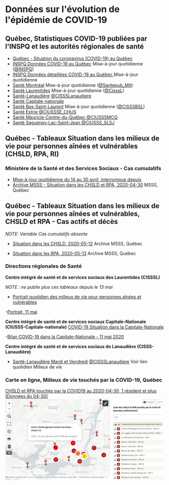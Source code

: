 # Données sur l'évolution de l'épidémie de COVID-19

## Québec, Statistiques COVID-19 publiées par l'INSPQ et les autorités régionales de santé

- [Québec - Situation du coronavirus (COVID-19) au Québec](https://www.quebec.ca/sante/problemes-de-sante/a-z/coronavirus-2019/situation-coronavirus-quebec)
- [INSPQ Données COVID-19 au Québec](https://www.inspq.qc.ca/covid-19/donnees) Mise-à-jour quotidienne ([@INSPQ](https://twitter.com/INSPQ))
- [INSPQ Données détaillées COVID-19 au Québec ](https://www.inspq.qc.ca/covid-19/donnees/details) Mise-à-jour quotidienne
- [Santé Montréal](https://santemontreal.qc.ca/population/coronavirus-covid-19/#c36391) Mise-à-jour quotidienne ([@Santepub_Mtl](https://twitter.com/Santepub_Mtl))
- [Santé Laurentides](http://www.santelaurentides.gouv.qc.ca/nc/sante-publique/maladies-infectieuses/covid-19-coronavirus/situation-dans-les-laurentides/) Mise-à-jour quotidienne ([@CisssL](https://twitter.com/CisssL))
- [Santé-Lanaudière](http://www.cisss-lanaudiere.gouv.qc.ca/coronavirus/nombre-de-cas/) [@CISSSLanaudiere](https://twitter.com/CISSSLanaudiere)
- [Santé Capitale-nationale](https://www.ciusss-capitalenationale.gouv.qc.ca/)
- [Santé Bas-Saint-Laurent](https://www.cisss-bsl.gouv.qc.ca/vivre-en-sante/maladies-infectieuses/coronavirus-covid-19/etat-de-la-situation) Mise-à-jour quotidienne ([@CISSSBSL](https://twitter.com/CISSSBSL))
- [Santé Estrie @CIUSSSE_CHUS](https://twitter.com/CIUSSSE_CHUS)
- [Santé Mauricie-Centre-du-Québec @CIUSSSMCQ](https://twitter.com/CIUSSSMCQ)
- [Santé Saguenay-Lac-Saint-Jean @CIUSSS_SLSJ](https://twitter.com/CIUSSS_SLSJ)

## Québec - Tableaux Situation dans les milieux de vie pour personnes aînées et vulnérables (CHSLD, RPA, RI) 

### Ministère de la Santé et des Services Sociaux - Cas cumulatifs
- [Mise-à-jour quotidienne du 14 au 30 avril, interrompue depuis](https://www.quebec.ca/sante/problemes-de-sante/a-z/coronavirus-2019/situation-coronavirus-quebec/#c53630)
- [Archive MSSS - Situation dans les CHSLD et RPA, 2020-04-30](Qc/Tableau-milieux-de-vie-COVID-19-2020-04-30.pdf) MSSS, Québec 

## Québec - Tableaux Situation dans les milieux de vie pour personnes aînées et vulnérables, CHSLD et RPA - Cas actifs et décès  
*NOTE: Variable Cas cumulatifs absente*

- [Situation dans les CHSLD, 2020-05-12](Qc/%C3%89tat%20de%20situation%20des%20cas%20confirm%C3%A9s%20et%20des%20d%C3%A9c%C3%A8s%20COVID-19%20par%20CHSLD%2C%20Qu%C3%A9bec%2C%2012%20mai%202020.pdf) Archive MSSS, Québec 

- [Situation dans les RPA, 2020-05-13](Qc/%C3%89tat%20de%20situation%20des%20cas%20confirm%C3%A9s%20et%20des%20d%C3%A9c%C3%A8s%20COVID-19%20par%20RPA%2C%20Qu%C3%A9bec%2C%2013%20mai%202020.pdf) Archive MSSS, Québec 

### Directions régionales de Santé

**Centre intégré de santé et de services sociaux des Laurentides (CISSSL)**

*NOTE : ne publie plus ces tableaux depuis le 13 mai*

- [Portrait quotidien des milieux de vie pour personnes aînées et vulnérables](http://www.santelaurentides.gouv.qc.ca/nc/sante-publique/maladies-infectieuses/covid-19-coronavirus/situation-dans-les-laurentides/portrait-quotidien-des-milieux-de-vie-pour-personnes-ainees-et-vulnerables/)

-[Portrait, 11 mai](http://www.santelaurentides.gouv.qc.ca/fileadmin/internet/cisss_laurentides/Sante_Publique/Maladies_infectieuses/COVID-19/Situation_dans_les_Laurentides/Portrait_quotidien_des_milieux_de_vie_ajuste_en_date_du_11_mai_2020.pdf)

**Centre intégré de santé et de services sociaux Capitale-Nationale (CIUSSS-Capitale-nationale)**
[COVID-19 Situation dans la Capitale-Nationale](https://www.ciusss-capitalenationale.gouv.qc.ca/)

-[Bilan COVID-19 dans la Capitale-Nationale - 11 mai 2020](https://www.ciusss-capitalenationale.gouv.qc.ca/sites/default/files/00-CORONAVIRUS/Communique/2020-05-11_communique_bilan.pdf)

**Centre intégré de santé et de services sociaux de Lanaudière (CISSS-Lanaudière)**
- [Santé-Lanaudière Mardi et Vendredi](http://www.cisss-lanaudiere.gouv.qc.ca/coronavirus/nombre-de-cas/) [@CISSSLanaudiere](https://twitter.com/CISSSLanaudiere) Voir lien quotidien Milieux de vie

### Carte en ligne, Milieux de vie touchés par la COVID-19, Québec

[CHSLD et RPA touchés par la COVID19 au 2020-04-30, 1 résident et plus (Données du 04-30)
<img align="left" width="500" src="Qc/Carte-Covid-Grand-Mtl-2020-04-30-Liste.jpg">
](http://umap.openstreetmap.fr/fr/map/liste-des-chsld-et-rpa-touches-par-le-covid-19-ser_445831#10/45.5244/-73.7189)

